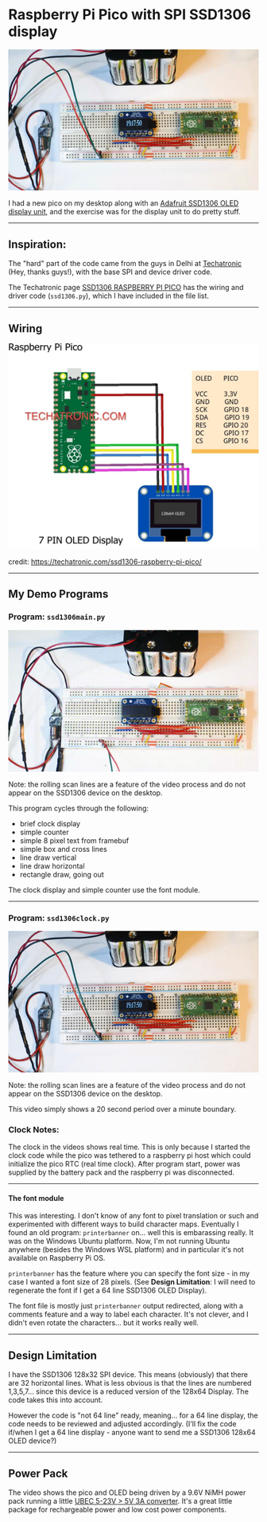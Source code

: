 # Raspberry Pi Pico with SPI SSD1306 display
![Desktop setup](pico+ssd1306.png)

I had a new pico on my desktop along with an [Adafruit SSD1306 OLED display unit](https://www.adafruit.com/product/661), and the exercise was for the display unit to do pretty stuff.

***

## Inspiration:
The "hard" part of the code came from the guys in Delhi at [Techatronic](https://techatronic.com/) (Hey, thanks guys!), with the base SPI and device driver code.

The Techatronic page [SSD1306 RASPBERRY PI PICO](https://techatronic.com/ssd1306-raspberry-pi-pico/) has the wiring and driver code (`ssd1306.py`), which I have included in the file list.

***

## Wiring
![Circuit Design:](PICO-WITH-OLED_bb-N-1024x839.jpg)

credit: https://techatronic.com/ssd1306-raspberry-pi-pico/

***

## My Demo Programs
### Program: `ssd1306main.py`
![](pico%2Bssd1306%20main%20display.gif)

Note: the rolling scan lines are a feature of the video process and do not appear on the SSD1306 device on the desktop.

This program cycles through the following:
* brief clock display
* simple counter
* simple 8 pixel text from framebuf
* simple box and cross lines
* line draw vertical
* line draw horizontal
* rectangle draw, going out

The clock display and simple counter use the font module.

***
### Program: `ssd1306clock.py`

![](pico%2Bssd1306%20clock.gif)

Note: the rolling scan lines are a feature of the video process and do not appear on the SSD1306 device on the desktop.

This video simply shows a 20 second period over a minute boundary.

### Clock Notes:

The clock in the videos shows real time. This is only because I started the clock code while the pico was tethered to a raspberry pi host which could initialize the pico RTC (real time clock). After program start, power was supplied by the battery pack and the raspberry pi was disconnected.

***

#### The font module
This was interesting. I don't know of any font to pixel translation or such and experimented with different ways to build character maps. Eventually I found an old program: `printerbanner` on... well this is embarassing really. It was on the Windows Ubuntu platform. Now, I'm not running Ubuntu anywhere (besides the Windows WSL platform) and in particular it's not available on Raspberry Pi OS.

`printerbanner` has the feature where you can specify the font size - in my case I wanted a font size of 28 pixels. (See **Design Limitation**: I will need to regenerate the font if I get a 64 line SSD1306 OLED Display).

The font file is mostly just `printerbanner` output redirected, along with a comments feature and a way to label each character. It's not clever, and I didn't even rotate the characters... but it works really well.

***

## Design Limitation
I have the SSD1306 128x32 SPI device. This means (obviously) that there are 32 horizontal lines. What is less obvious is that the lines are numbered 1,3,5,7... since this device is a reduced version of the 128x64 Display. The code takes this into account.

However the code is "not 64 line" ready, meaning... for a 64 line display, the code needs to be reviewed and adjusted accordingly. (I'll fix the code if/when I get a 64 line display - anyone want to send me a SSD1306 128x64 OLED device?)

***

## Power Pack
The video shows the pico and OLED being driven by a 9.6V NiMH power pack running a little [UBEC 5-23V > 5V 3A converter](https://www.aliexpress.com/item/590427933.html). It's a great little package for rechargeable power and low cost power components.
